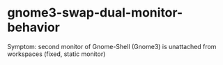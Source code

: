 # gnome3-swap-dual-monitor-behavior
Symptom: second monitor of Gnome-Shell (Gnome3) is unattached from workspaces (fixed, static monitor)
